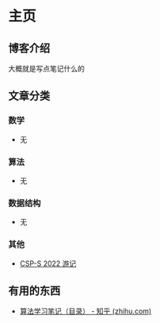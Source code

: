 # 主页

## 博客介绍

大概就是写点笔记什么的

## 文章分类

### 数学

- 无

### 算法

- 无

### 数据结构

- 无

### 其他

- [CSP-S 2022 游记](/passages/csp-s-2022-you-ji)

## 有用的东西

- [算法学习笔记（目录） - 知乎 (zhihu.com)](https://zhuanlan.zhihu.com/p/105467597)
